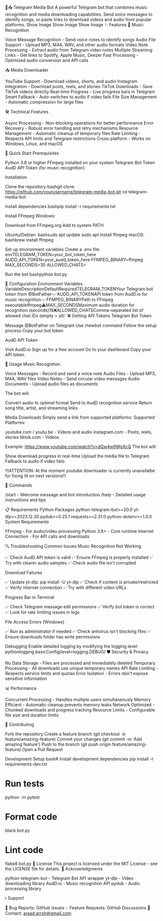 🎵📥 Telegram Media Bot
A powerful Telegram bot that combines music recognition and media downloading capabilities. Send voice messages to identify songs, or paste links to download videos and audio from popular platforms.
Show Image
Show Image
Show Image
✨ Features
🎵 Music Recognition

Voice Message Recognition - Send voice notes to identify songs
Audio File Support - Upload MP3, M4A, WAV, and other audio formats
Video Note Processing - Extract audio from Telegram video notes
Multiple Streaming Links - Get links to Spotify, Apple Music, Deezer
Fast Processing - Optimized audio conversion and API calls

📥 Media Downloader

YouTube Support - Download videos, shorts, and audio
Instagram Integration - Download posts, reels, and stories
TikTok Downloads - Save TikTok videos directly
Real-time Progress - Live progress bars in Telegram
Smart Fallback - Auto-switches to audio if video fails
File Size Management - Automatic compression for large files

🛠️ Technical Features

Async Processing - Non-blocking operations for better performance
Error Recovery - Robust error handling and retry mechanisms
Resource Management - Automatic cleanup of temporary files
Rate Limiting - Respects API limits and Telegram restrictions
Cross-platform - Works on Windows, Linux, and macOS

🚀 Quick Start
Prerequisites

Python 3.8 or higher
FFmpeg installed on your system
Telegram Bot Token
AudD API Token (for music recognition)

Installation

Clone the repository
bashgit clone https://github.com/yourusername/telegram-media-bot.git
cd telegram-media-bot

Install dependencies
bashpip install -r requirements.txt

Install FFmpeg
Windows:

Download from FFmpeg.org
Add to system PATH

Ubuntu/Debian:
bashsudo apt update
sudo apt install ffmpeg
macOS:
bashbrew install ffmpeg

Set up environment variables
Create a .env file:
envTELEGRAM_TOKEN=your_bot_token_here
AUDD_API_TOKEN=your_audd_token_here
FFMPEG_BINARY=ffmpeg
MAX_SECONDS=30
ALLOWED_CHATS=

Run the bot
bashpython bot.py


🔧 Configuration
Environment Variables
VariableDescriptionDefaultRequiredTELEGRAM_TOKENYour Telegram bot token from @BotFather-✅AUDD_API_TOKENAPI token from AudD.io for music recognition-✅FFMPEG_BINARYPath to FFmpeg executableffmpeg⚠️MAX_SECONDSMaximum audio duration for recognition (seconds)18❌ALLOWED_CHATSComma-separated list of allowed chat IDs (empty = all)``❌
Getting API Tokens
Telegram Bot Token

Message @BotFather on Telegram
Use /newbot command
Follow the setup process
Copy your bot token

AudD API Token

Visit AudD.io
Sign up for a free account
Go to your dashboard
Copy your API token

📱 Usage
Music Recognition

Voice Messages - Record and send a voice note
Audio Files - Upload MP3, M4A, WAV files
Video Notes - Send circular video messages
Audio Documents - Upload audio files as documents

The bot will:

Convert audio to optimal format
Send to AudD recognition service
Return song title, artist, and streaming links

Media Downloads
Simply send a link from supported platforms:
Supported Platforms:

youtube.com / youtu.be - Videos and audio
instagram.com - Posts, reels, stories
tiktok.com - Videos

Example:
https://www.youtube.com/watch?v=dQw4w9WgXcQ
The bot will:

Show download progress in real-time
Upload the media file to Telegram
Fallback to audio if video fails

!!!ATTENTION: At the moment youtube downloader is currently unavailalbe for fixing itt on next versions!!!

🤖 Commands

/start - Welcome message and bot introduction
/help - Detailed usage instructions and tips

📋 Requirements
Python Packages
python-telegram-bot>=20.0
yt-dlp>=2023.12.30
pydub>=0.25.1
requests>=2.31.0
python-dotenv>=1.0.0
System Requirements

FFmpeg - For audio/video processing
Python 3.8+ - Core runtime
Internet Connection - For API calls and downloads

🔍 Troubleshooting
Common Issues
Music Recognition Not Working

✅ Check AudD API token is valid
✅ Ensure FFmpeg is properly installed
✅ Try with clearer audio samples
✅ Check audio file isn't corrupted

Download Failures

✅ Update yt-dlp: pip install -U yt-dlp
✅ Check if content is private/restricted
✅ Verify internet connection
✅ Try with different video URLs

Progress Bar in Terminal

✅ Check Telegram message edit permissions
✅ Verify bot token is correct
✅ Look for rate limiting issues in logs

File Access Errors (Windows)

✅ Run as administrator if needed
✅ Check antivirus isn't blocking files
✅ Ensure downloads folder has write permissions

Debugging
Enable detailed logging by modifying the logging level:
pythonlogging.basicConfig(level=logging.DEBUG)
🛡️ Security & Privacy

No Data Storage - Files are processed and immediately deleted
Temporary Processing - All downloads use unique temporary names
API Rate Limiting - Respects service limits and quotas
Error Isolation - Errors don't expose sensitive information

📊 Performance

Concurrent Processing - Handles multiple users simultaneously
Memory Efficient - Automatic cleanup prevents memory leaks
Network Optimized - Chunked downloads and progress tracking
Resource Limits - Configurable file size and duration limits

🤝 Contributing

Fork the repository
Create a feature branch (git checkout -b feature/amazing-feature)
Commit your changes (git commit -m 'Add amazing feature')
Push to the branch (git push origin feature/amazing-feature)
Open a Pull Request

Development Setup
bash# Install development dependencies
pip install -r requirements-dev.txt

# Run tests
python -m pytest

# Format code
black bot.py

# Lint code
flake8 bot.py
📝 License
This project is licensed under the MIT License - see the LICENSE file for details.
🙏 Acknowledgments

python-telegram-bot - Telegram Bot API wrapper
yt-dlp - Video downloading library
AudD.io - Music recognition API
pydub - Audio processing library

📞 Support

🐛 Bug Reports: GitHub Issues
💡 Feature Requests: GitHub Discussions
📧 Contact: araad.arrsh@gmail.com


